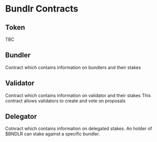 # Bundlr Contracts

## Token

TBC

## Bundler

Contract which contains information on bundlers and their stakes

## Validator

Contract which contains information on validator and their stakes
This contract allows validators to create and vote on proposals

## Delegator

Cotnract which contains information on delegated stakes. An holder of $BNDLR can stake against a specific bundler.